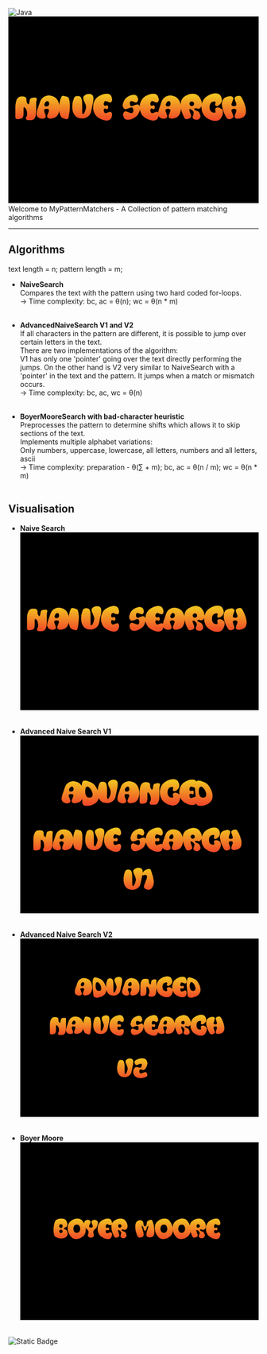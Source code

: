 ![Java](https://img.shields.io/badge/java-%23ED8B00.svg?style=for-the-badge&logo=openjdk&logoColor=white)<br/>
![All algorithms visualised](/images/all.gif)<br/>
Welcome to MyPatternMatchers - A Collection of pattern matching algorithms

---

## Algorithms
text length = n; pattern length = m;
* **NaiveSearch**<br/>
    Compares the text with the pattern using two hard coded for-loops.<br/>
    -> Time complexity: bc, ac = θ(n); wc = θ(n * m)<br/><br/>

* **AdvancedNaiveSearch V1 and V2**<br/>
    If all characters in the pattern are different, it is possible to jump over certain letters in the text.<br/>
    There are two implementations of the algorithm:<br/>
    V1 has only one 'pointer' going over the text directly performing the jumps.
    On the other hand is V2 very similar to NaiveSearch with a 'pointer' in the text and the pattern.
    It jumps when a match or mismatch occurs.<br/>
    -> Time complexity: bc, ac, wc =  θ(n)<br/><br/>

* **BoyerMooreSearch with bad-character heuristic**<br/>
    Preprocesses the pattern to determine shifts which allows it to skip sections of the text.<br/>
    Implements multiple alphabet variations:<br/>
    Only numbers, uppercase, lowercase, all letters, numbers and all letters, ascii<br/>
    -> Time complexity: preparation - θ(∑ + m); bc, ac = θ(n / m); wc = θ(n * m)<br/><br/>

## Visualisation
* **Naive Search** <br/>
![Naive Search visualised](/images/naive_search.gif)<br/><br/>

* **Advanced Naive Search V1**<br/>
![Advanced Naive Search V1 visualised](/images/advanced_naive_search_v1.gif)<br/><br/>

* **Advanced Naive Search V2**<br/>
![Advanced Naive Search V2 visualised](/images/advanced_naive_search_v2.gif)<br/><br/>

* **Boyer Moore**<br/>
![Boyer Moore visualised](/images/boyer_moore.gif)<br/><br/>


![Static Badge](https://img.shields.io/badge/Author-Luis_Gerlinger-blue)